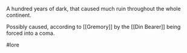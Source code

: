 A hundred years of dark, that caused much ruin throughout the whole continent.

Possibly caused, according to [[Gremory]] by the [[Din Bearer]] being forced into a coma.


#lore